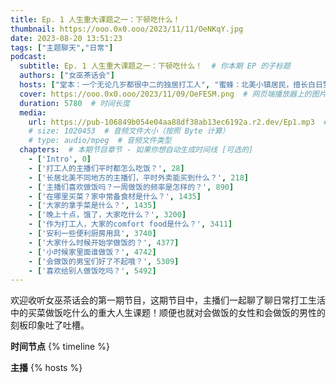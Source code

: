 ```yaml
---
title: Ep. 1 人生重大课题之一：下顿吃什么！
thumbnail: https://ooo.0x0.ooo/2023/11/11/OeNKqY.jpg
date: 2023-08-20 13:51:23
tags: ["主题聊天","日常"]
podcast:
  subtitle: Ep. 1 人生重大课题之一：下顿吃什么！  # 你本期 EP 的子标题
  authors: ["女巫茶话会"]
  hosts: ["堂本：一个无论几岁都很中二的独居打工人", "蜜蜂：北美小镇居民，擅长白日梦游","小邓：日常不务正业搞七搞八的社畜"]  # 本期作者
  cover: https://ooo.0x0.ooo/2023/11/09/OeFESM.png  # 网页端播放器上的图片
  duration: 5780  # 时间长度
  media:
    url: https://pub-106849b054e04aa88df38ab13ec6192a.r2.dev/Ep1.mp3  # 音频文件
    # size: 1020453  # 音频文件大小（按照 Byte 计算）
    # type: audio/mpeg  # 音频文件类型
  chapters:  # 本期节目章节 - 如果你想自动生成时间线 [可选的]
    - ['Intro', 0]  
    - ['打工人的主播们平时都怎么吃饭？', 28]
    - ['长居北美不同地方的主播们，平时外卖能买到什么？', 218]
    - ['主播们喜欢做饭吗？一周做饭的频率是怎样的？', 890]
    - ['在哪里买菜？家中常备食材是什么？', 1435]
    - ['大家的拿手菜是什么？', 1435]
    - ['晚上十点，饿了，大家吃什么？', 3200]
    - ['作为打工人，大家的comfort food是什么？', 3411]
    - ['安利一些便利厨房用具', 3740]
    - ['大家什么时候开始学做饭的？', 4377]
    - ['小时候家里面谁做饭？', 4742]
    - ['会做饭的男宝们好了不起哦？', 5309]
    - ['喜欢给别人做饭吃吗？', 5492]
---
```


欢迎收听女巫茶话会的第一期节目，这期节目中，主播们一起聊了聊日常打工生活中的买菜做饭吃什么的重大人生课题！顺便也就对会做饭的女性和会做饭的男性的刻板印象吐了吐槽。

**时间节点**
{% timeline %}

**主播**
{% hosts %}
